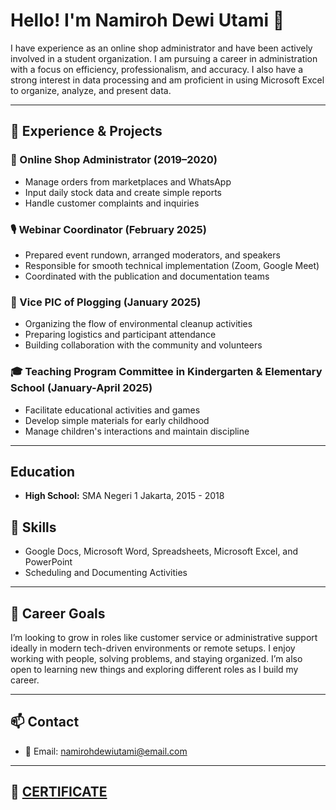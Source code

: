 # Hello! I'm Namiroh Dewi Utami 👋

I have experience as an online shop administrator and have been actively involved in a student organization. I am pursuing a career in administration with a focus on efficiency, professionalism, and accuracy. I also have a strong interest in data processing and am proficient in using Microsoft Excel to organize, analyze, and present data.

---

## 🧠 Experience & Projects

### 💼 Online Shop Administrator (2019–2020)
- Manage orders from marketplaces and WhatsApp
- Input daily stock data and create simple reports
- Handle customer complaints and inquiries

### 🎙️ Webinar Coordinator (February 2025)
- Prepared event rundown, arranged moderators, and speakers
- Responsible for smooth technical implementation (Zoom, Google Meet)
- Coordinated with the publication and documentation teams

### 🌱 Vice PIC of Plogging (January 2025)
- Organizing the flow of environmental cleanup activities
- Preparing logistics and participant attendance
- Building collaboration with the community and volunteers

### 🎓 Teaching Program Committee in Kindergarten & Elementary School (January-April 2025)
- Facilitate educational activities and games
- Develop simple materials for early childhood
- Manage children's interactions and maintain discipline

---

## Education
- **High School:** SMA Negeri 1 Jakarta, 2015 - 2018
## 🧰 Skills
- Google Docs, Microsoft Word, Spreadsheets, Microsoft Excel, and PowerPoint
- Scheduling and Documenting Activities

---

## 🚀 Career Goals
I’m looking to grow in roles like customer service or administrative support ideally in modern tech-driven environments or remote setups. I enjoy working with people, solving problems, and staying organized. I’m also open to learning new things and exploring different roles as I build my career.

---

## 📫 Contact
- 📧 Email: namirohdewiutami@email.com

---


## 📑 [**CERTIFICATE**](https://drive.google.com/drive/folders/1lVZgX5vrwEWNz6cTBgHvwJ7hBFE9TS3Y)

